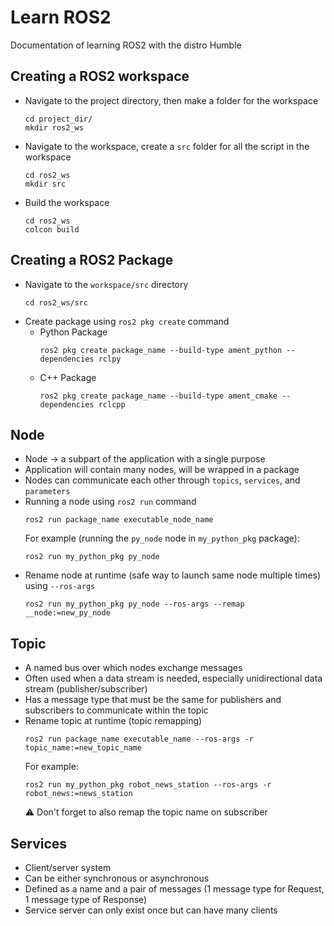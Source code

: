 # Learn ROS2
Documentation of learning ROS2 with the distro Humble

## Creating a ROS2 workspace
- Navigate to the project directory, then make a folder for the workspace
    ```
    cd project_dir/
    mkdir ros2_ws
    ```
- Navigate to the workspace, create a `src` folder for all the script in the workspace
    ```
    cd ros2_ws
    mkdir src
    ```
- Build the workspace
    ```
    cd ros2_ws
    colcon build
    ```
## Creating a ROS2 Package
- Navigate to the `workspace/src` directory
    ```
    cd ros2_ws/src
    ```
* Create package using `ros2 pkg create` command
    + Python Package
        ```
        ros2 pkg create package_name --build-type ament_python --dependencies rclpy

        ```
    + C++ Package
        ```
        ros2 pkg create package_name --build-type ament_cmake --dependencies rclcpp
        ```
## Node
- Node &rarr; a subpart of the application with a single purpose
-  Application will contain many nodes, will be wrapped in a package
- Nodes can communicate each other through `topics`, `services`, and `parameters`
- Running a node using `ros2 run` command
    ```
    ros2 run package_name executable_node_name
    ```
    For example (running the `py_node` node in `my_python_pkg` package):
    ```
    ros2 run my_python_pkg py_node
    ```
- Rename node at runtime (safe way to launch same node multiple times) using `--ros-args`
    ```
    ros2 run my_python_pkg py_node --ros-args --remap __node:=new_py_node
    ```
## Topic
- A named bus over which nodes exchange messages
- Often used when a data stream is needed, especially unidirectional data stream (publisher/subscriber)
- Has a message type that must be the same for publishers and subscribers to communicate within the topic
- Rename topic at runtime (topic remapping)
    ```
    ros2 run package_name executable_name --ros-args -r topic_name:=new_topic_name
    ```
  For example:
    ```
    ros2 run my_python_pkg robot_news_station --ros-args -r robot_news:=news_station
    ```
  ⚠️ Don't forget to also remap the topic name on subscriber

## Services
- Client/server system
- Can be either synchronous or asynchronous
- Defined as a name and a pair of messages (1 message type for Request, 1 message type of Response)
- Service server can only exist once but can have many clients